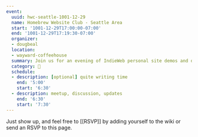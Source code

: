 ```yaml
---
event:
  uuid: hwc-seattle-1001-12-29
  name: Homebrew Website Club - Seattle Area
  start: '1001-12-29T17:00:00-07:00'
  end: '1001-12-29T17:19:30-07:00'
  organizer:
  - dougbeal
  location:
  - wayward-coffeehouse
  summary: Join us for an evening of IndieWeb personal site demos and discussions!
  category: 🌲
  schedule:
  - description: [optional] quite writing time
    end: '5:00'
    start: '6:30'
  - description: meetup, discussion, updates
    end: '6:30'
    start: '7:30'
---
```


Just show up, and feel free to [[RSVP]] by adding yourself to the wiki or send an RSVP to this page.
